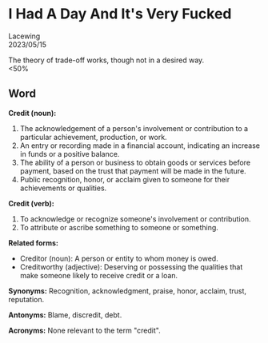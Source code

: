 # I Had A Day And It's Very Fucked

Lacewing  
2023/05/15

The theory of trade-off works, though not in a desired way.  
<50% 

## Word
**Credit (noun):**
1. The acknowledgement of a person's involvement or contribution to a particular achievement, production, or work.
2. An entry or recording made in a financial account, indicating an increase in funds or a positive balance.
3. The ability of a person or business to obtain goods or services before payment, based on the trust that payment will be made in the future.
4. Public recognition, honor, or acclaim given to someone for their achievements or qualities.

**Credit (verb):**
1. To acknowledge or recognize someone's involvement or contribution.
2. To attribute or ascribe something to someone or something.

**Related forms:**
- Creditor (noun): A person or entity to whom money is owed.
- Creditworthy (adjective): Deserving or possessing the qualities that make someone likely to receive credit or a loan.

**Synonyms:**
Recognition, acknowledgment, praise, honor, acclaim, trust, reputation.

**Antonyms:**
Blame, discredit, debt.

**Acronyms:**
None relevant to the term "credit".
